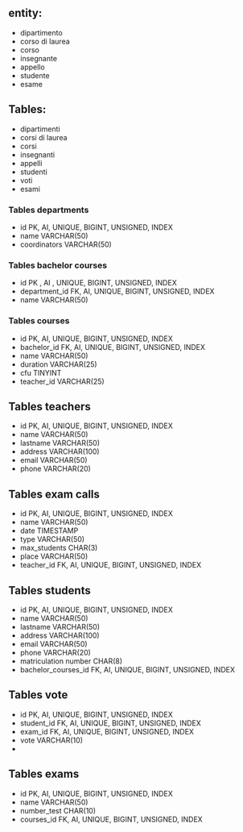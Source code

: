 <!-- 
Modellizzare la struttura di un database per memorizzare tutti i dati riguardanti una università:
- sono presenti diversi Dipartimenti (es.: Lettere e Filosofia, Matematica, Ingegneria ecc.);
- ogni Dipartimento offre più Corsi di Laurea (es.: Civiltà e Letterature Classiche, Informatica, Ingegneria Elettronica ecc..)
- ogni Corso di Laurea prevede diversi Corsi (es.: Letteratura Latina, Sistemi Operativi 1, Analisi Matematica 2 ecc.);
- ogni Corso può essere tenuto da diversi Insegnanti;
- ogni Corso prevede più appelli d'Esame;
- ogni Studente è iscritto ad un solo Corso di Laurea;
- ogni Studente può iscriversi a più appelli di Esame;
- per ogni appello d'Esame a cui lo Studente ha partecipato, è necessario memorizzare il voto ottenuto, anche se non sufficiente.
Pensiamo a quali entità (tabelle) creare per il nostro database e cerchiamo poi di stabilirne le relazioni.
Infine, andiamo a definire le colonne e i tipi di dato di ogni tabella.
 -->

## entity:
- dipartimento
- corso di laurea
- corso
- insegnante
- appello
- studente
- esame



 ## Tables:
- dipartimenti
- corsi di laurea
- corsi
- insegnanti 
- appelli 
- studenti 
- voti
- esami 


### Tables departments
- id  PK, AI, UNIQUE, BIGINT, UNSIGNED, INDEX
- name VARCHAR(50)
- coordinators VARCHAR(50)

### Tables bachelor courses 
- id PK , AI , UNIQUE, BIGINT, UNSIGNED, INDEX
- department_id   FK, AI, UNIQUE, BIGINT, UNSIGNED, INDEX
- name VARCHAR(50)

### Tables courses
- id  PK, AI, UNIQUE, BIGINT, UNSIGNED, INDEX
- bachelor_id FK, AI, UNIQUE, BIGINT, UNSIGNED, INDEX
- name VARCHAR(50)
- duration VARCHAR(25)
- cfu TINYINT
- teacher_id VARCHAR(25)

## Tables teachers
- id  PK, AI, UNIQUE, BIGINT, UNSIGNED, INDEX
- name VARCHAR(50)
- lastname VARCHAR(50)
- address VARCHAR(100)
- email VARCHAR(50)
- phone VARCHAR(20)

## Tables exam calls
- id  PK, AI, UNIQUE, BIGINT, UNSIGNED, INDEX
- name VARCHAR(50)
- date TIMESTAMP
- type VARCHAR(50)
- max_students CHAR(3)
- place VARCHAR(50)
- teacher_id FK, AI, UNIQUE, BIGINT, UNSIGNED, INDEX

## Tables students
- id PK, AI, UNIQUE, BIGINT, UNSIGNED, INDEX
- name VARCHAR(50)
- lastname VARCHAR(50)
- address VARCHAR(100)
- email VARCHAR(50)
- phone VARCHAR(20)
- matriculation number CHAR(8)
- bachelor_courses_id FK, AI, UNIQUE, BIGINT, UNSIGNED, INDEX


## Tables vote 
- id PK, AI, UNIQUE, BIGINT, UNSIGNED, INDEX
- student_id FK, AI, UNIQUE, BIGINT, UNSIGNED, INDEX
- exam_id FK, AI, UNIQUE, BIGINT, UNSIGNED, INDEX
- vote VARCHAR(10)
- 


## Tables exams
- id PK, AI, UNIQUE, BIGINT, UNSIGNED, INDEX
- name VARCHAR(50)
- number_test CHAR(10)
- courses_id FK, AI, UNIQUE, BIGINT, UNSIGNED, INDEX




